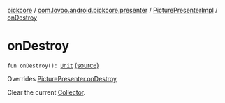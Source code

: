 [pickcore](../../index.md) / [com.lovoo.android.pickcore.presenter](../index.md) / [PicturePresenterImpl](index.md) / [onDestroy](./on-destroy.md)

# onDestroy

`fun onDestroy(): `[`Unit`](https://kotlinlang.org/api/latest/jvm/stdlib/kotlin/-unit/index.html) [(source)](https://github.com/lovoo/android-pickpic/blob/master/pickcore/pickcore/src/main/kotlin/com/lovoo/android/pickcore/presenter/PicturePresenterImpl.kt#L58)

Overrides [PicturePresenter.onDestroy](../../com.lovoo.android.pickcore.contract/-picture-presenter/on-destroy.md)

Clear the current [Collector](../../com.lovoo.android.pickcore.loader/-collector/index.md).

